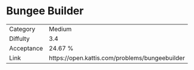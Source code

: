 # Bungee Builder

<table>
    <tr>
        <td>Category</td>
        <td>Medium</td>
    </tr>
    <tr>
        <td>Diffulty</td>
        <td>3.4</td>
    </tr>
    <tr>
        <td>Acceptance</td>
        <td>24.67 %</td>
    </tr>
    <tr>
        <td>Link</td>
        <td>https://open.kattis.com/problems/bungeebuilder</td>
    </tr>
</table>